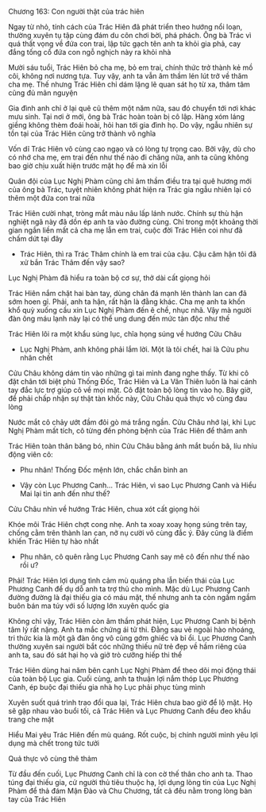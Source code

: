 




Chương 163: Con người thật của trác hiên

Ngay từ nhỏ, tính cách của Trác Hiên đã phát triển theo hướng nổi loạn, thường xuyên tụ tập cùng đám du côn chơi bời, phá phách. Ông bà Trác vì quá thất vọng về đứa con trai, lập tức gạch tên anh ta khỏi gia phả, cay đắng tống cổ đứa con ngỗ nghịch này ra khỏi nhà

Mười sáu tuổi, Trác Hiên bỏ cha mẹ, bỏ em trai, chính thức trở thành kẻ mồ côi, không nơi nương tựa. Tuy vậy, anh ta vẫn âm thầm lén lút trở về thăm cha mẹ. Thế nhưng Trác Hiên chỉ dám lặng lẽ quan sát họ từ xa, thâm tâm cũng đủ mãn nguyện

Gia đình anh chỉ ở lại quê cũ thêm một năm nữa, sau đó chuyển tới nơi khác mưu sinh. Tại nơi ở mới, ông bà Trác hoàn toàn bị cô lập. Hàng xóm láng giềng không thèm đoái hoài, hỏi han tới gia đình họ. Do vậy, ngẫu nhiên sự tồn tại của Trác Hiên cũng trở thành vô nghĩa

Vốn dĩ Trác Hiên vô cùng cao ngạo và có lòng tự trọng cao. Bởi vậy, dù cho có nhớ cha mẹ, em trai đến như thế nào đi chăng nữa, anh ta cũng không bao giờ chịu xuất hiện trước mặt họ để mà xin lỗi

Quân đội của Lục Nghị Phàm cũng chỉ âm thầm điều tra tại quê hương mới của ông bà Trác, tuyệt nhiên không phát hiện ra Trác gia ngẫu nhiên lại có thêm một đứa con trai nữa


Trác Hiên cười nhạt, tròng mắt màu nâu lấp lánh nước. Chính sự thù hận nghiệt ngã này đã dồn ép anh ta vào đường cùng. Chỉ trong một khoảng thời gian ngắn liền mất cả cha mẹ lẫn em trai, cuộc đời Trác Hiên coi như đã chấm dứt tại đây

- Trác Hiên, thì ra Trác Thâm chính là em trai của cậu. Cậu căm hận tôi đã xử bắn Trác Thâm đến vậy sao?

Lục Nghị Phàm đã hiểu ra toàn bộ cơ sự, thở dài cất giọng hỏi

Trác Hiên nắm chặt hai bàn tay, dùng chân đá mạnh lên thành lan can đã sớm hoen gỉ. Phải, anh ta hận, rất hận là đằng khác. Cha mẹ anh ta khốn khổ quỳ xuống cầu xin Lục Nghị Phàm đến ê chề, nhục nhã. Vậy mà người đàn ông máu lạnh này lại có thể ung dung đến mức tàn độc như thế

Trác Hiên lôi ra một khẩu súng lục, chĩa họng súng về hướng Cửu Châu

- Lục Nghị Phàm, anh không phải lắm lời. Một là tôi chết, hai là Cửu phu nhân chết

Cửu Châu không dám tin vào những gì tai mình đang nghe thấy. Từ khi cô đặt chân tới biệt phủ Thống Đốc, Trác Hiên và La Vân Thiên luôn là hai cánh tay đắc lực trợ giúp cô về mọi mặt. Cô đặt toàn bộ lòng tin vào họ. Bây giờ, để phải chấp nhận sự thật tàn khốc này, Cửu Châu quả thực vô cùng đau lòng

Nước mắt cô chảy ướt đầm đôi gò má trắng ngần. Cửu Châu nhớ lại, khi Lục Nghị Phàm mất tích, cô từng đến phòng bệnh của Trác Hiên để thăm anh


Trác Hiên toàn thân băng bó, nhìn Cửu Châu bằng ánh mắt buồn bã, líu nhíu động viên cô:

- Phu nhân! Thống Đốc mệnh lớn, chắc chắn bình an

- Vậy còn Lục Phương Canh... Trác Hiên, vì sao Lục Phương Canh và Hiểu Mai lại tin anh đến như thế?

Cửu Châu nhìn về hướng Trác Hiên, chua xót cất giọng hỏi

Khóe môi Trác Hiên chợt cong nhẹ. Anh ta xoay xoay họng súng trên tay, chống cằm trên thành lan can, nở nụ cười vô cùng đắc ý. Đây cũng là điểm khiến Trác Hiên tự hào nhất

- Phu nhân, cô quên rằng Lục Phương Canh say mê cô đến như thế nào rồi ư?

Phải! Trác Hiên lợi dụng tình cảm mù quáng pha lẫn biến thái của Lục Phương Canh để dụ dỗ anh ta trợ thủ cho mình. Mặc dù Lục Phương Canh đường đường là đại thiếu gia có máu mặt, thế nhưng anh ta còn ngấm ngầm buôn bán ma túy với số lượng lớn xuyên quốc gia

Không chỉ vậy, Trác Hiên còn âm thầm phát hiện, Lục Phương Canh bị bệnh tâm lý rất nặng. Anh ta mắc chứng ái tử thi. Đằng sau vẻ ngoài hào nhoáng, tri thức kia là một gã đàn ông vô cùng gớm ghiếc và bỉ ổi. Lục Phương Canh thường xuyên sai người bắt cóc những thiếu nữ trẻ đẹp về hầm riêng của anh ta, sau đó sát hại họ và giở trò cưỡng hiếp thi thể

Trác Hiên dùng hai năm bên cạnh Lục Nghị Phàm để theo dõi mọi động thái của toàn bộ Lục gia. Cuối cùng, anh ta thuận lợi nắm thóp Lục Phương Canh, ép buộc đại thiếu gia nhà họ Lục phải phục tùng mình

Xuyên suốt quá trình trao đổi qua lại, Trác Hiên chưa bao giờ để lộ mặt. Họ sẽ gặp nhau vào buổi tối, cả Trác Hiên và Lục Phương Canh đều đeo khẩu trang che mặt

Hiểu Mai yêu Trác Hiên đến mù quáng. Rốt cuộc, bị chính người mình yêu lợi dụng mà chết trong tức tưởi

Quả thực vô cùng thê thảm

Từ đầu đến cuối, Lục Phương Canh chỉ là con cờ thế thân cho anh ta. Thao túng đại thiếu gia, cử người thủ tiêu thuộc hạ, lợi dụng lòng tin của Lục Nghị Phàm để thả đám Mận Đào và Chu Chương, tất cả đều nằm trong lòng bàn tay của Trác Hiên




